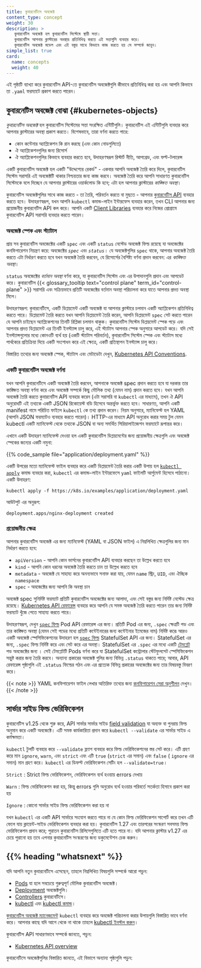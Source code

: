 ```yaml
---
title: কুবারনেটিসে অবজেক্ট
content_type: concept
weight: 30
description: >
   কুবারনেটিস অবজেক্ট হল কুবারনেটিস সিস্টেমে স্থায়ী সত্তা।
   কুবারনেটিস আপনার ক্লাস্টারের অবস্থার প্রতিনিধিত্ব করতে এই সত্তাগুলি ব্যবহার করে।
   কুবারনেটিস অবজেক্ট মডেল এবং এই বস্তুর সাথে কিভাবে কাজ করতে হয় সে সম্পর্কে জানুন।
simple_list: true
card:
  name: concepts
  weight: 40
---
```


<!-- overview -->

এই পৃষ্ঠাটি ব্যাখ্যা করে কুবারনেটিস API-তে কুবারনেটিস অবজেক্টগুলি কীভাবে প্রতিনিধিত্ব করা হয় এবং 
আপনি কিভাবে তা `.yaml` ফরম্যাটে প্রকাশ করতে পারেন।

<!-- body -->

## কুবারনেটিস অবজেক্ট বোঝা {#kubernetes-objects}

*কুবারনেটিস অবজেক্ট* হল কুবারনেটিস সিস্টেমের সত্তা সংরক্ষিত এন্টিটিগুলি। কুবারনেটিস এই 
এন্টিটিগুলি ব্যবহার করে আপনার ক্লাস্টারের অবস্থা প্রকাশ করতে। বিশেষভাবে, তারা বর্ণনা করতে পারে:

- কোন কন্টেনার অ্যাপ্লিকেশন কি রান করছে (এবং কোন নোডগুলিতে)
- ঐ অ্যাপ্লিকেশনগুলির জন্য রিসোর্স
- ঐ অ্যাপ্লিকেশনগুলির কিভাবে ব্যবহার করতে হবে, উদাহরণস্বরূপ রিস্টার্ট নীতি, আপগ্রেড, এবং ফল্ট-টলারেন্স

একটি কুবারনেটিস অবজেক্ট হল একটি "উদ্দেশ্যের রেকর্ড" - একবার আপনি অবজেক্ট তৈরি করে দিলে, 
কুবারনেটিস সিস্টেম সরাসরি এই অবজেক্টটি থাকার নিশ্চয়তার জন্য কাজ করবে। অবজেক্ট তৈরি করে 
আপনি সাধারণত কুবারনেটিস সিস্টেমকে বলে দিচ্ছেন যে আপনার ক্লাস্টারের ওয়ার্কলোড কি হবে; এটা 
হল আপনার ক্লাস্টারের *কাঙ্ক্ষিত অবস্থা*।

কুবারনেটিস অবজেক্টগুলির সাথে কাজ করতে - তা তৈরি, পরিবর্তন করতে বা মুছতে - আপনার 
[কুবারনেটিস API](/bn/docs/concepts/overview/kubernetes-api/) ব্যবহার করতে হবে। উদাহরণস্বরূপ, 
যখন আপনি `kubectl` কমান্ড-লাইন ইন্টারফেস ব্যবহার করেন, তখন CLI আপনার জন্য প্রয়োজনীয় 
কুবারনেটিস API কল করে। আপনি একটি 
[Client Libraries](/docs/reference/using-api/client-libraries/) ব্যবহার করে নিজের প্রোগ্রামে কুবারনেটিস API সরাসরি ব্যবহার করতে পারেন।

### অবজেক্ট স্পেক এবং স্ট্যাটাস

প্রায় সব কুবারনেটিস অবজেক্টের একটি `spec` এবং একটি `status` নেস্টেড অবজেক্ট ফিল্ড রয়েছে 
যা অবজেক্টের কনফিগারেশন নিয়ন্ত্রণ করে: অবজেক্টের _`spec`_ এবং _`status`_। 
যে অবজেক্টগুলির `spec` থাকে, আপনার অবজেক্ট তৈরি করতে এটা নির্ধারণ করতে হবে 
যখন অবজেক্ট তৈরি করবেন, 
যে রিসোর্সের বৈশিষ্ট্য বর্ণনা প্রদান করবেন: এর _কাঙ্ক্ষিত অবস্থা_।

`status` অবজেক্টের _বর্তমান অবস্থা_ বর্ণনা করে, যা কুবারনেটিস সিস্টেম এবং এর উপাদানগুলি 
প্রদান এবং আপডেট করে। কুবারনেটিস 
{{< glossary_tooltip text="control plane" term_id="control-plane" >}} 
সরাসরি এবং সক্রিয়ভাবে প্রতিটি অবজেক্টের 
বর্তমান অবস্থা পরিচালনা করে যাতে আপনার প্রদত্ত অবস্থা মিলে।

উদাহরণস্বরূপ: কুবারনেটিসে, একটি ডিপ্লয়মেন্ট একটি অবজেক্ট যা আপনার ক্লাস্টারে চলমান একটি 
অ্যাপ্লিকেশন প্রতিনিধিত্ব করতে পারে। ডিপ্লয়মেন্ট তৈরি করতে যখন আপনি 
ডিপ্লয়মেন্ট তৈরি করেন, আপনি ডিপ্লয়মেন্ট `spec` সেট করতে পারেন যে 
আপনি চাইছেন অ্যাপ্লিকেশনের তিনটি রিপ্লিকা চলমান থাকুক। 
কুবারনেটিস সিস্টেম ডিপ্লয়মেন্ট স্পেক পড়ে এবং আপনার প্রদত্ত ডিপ্লয়মেন্ট 
এর তিনটি ইনস্ট্যান্স চালু করে, এই স্ট্যাটাস আপনার স্পেক অনুসারে আপডেট করে। 
যদি সেই ইনস্ট্যান্সগুলোর মধ্যে কোনওটি ব্যর্থ হয় (একটি স্ট্যাটাস পরিবর্তন), 
কুবারনেটিস সিস্টেম স্পেক এবং স্ট্যাটাস মধ্যে পার্থক্যের প্রতিক্রিয়া দিয়ে একটি 
সংশোধন করে এই ক্ষেত্রে, একটি প্রতিস্থাপন ইনস্ট্যান্স চালু করে।

বিস্তারিত তথ্যের জন্য অবজেক্ট স্পেক, স্ট্যাটাস এবং মেটাডেটা দেখুন,
[Kubernetes API Conventions](https://git.k8s.io/community/contributors/devel/sig-architecture/api-conventions.md).

### একটি কুবারনেটিস অবজেক্ট বর্ণনা

যখন আপনি কুবারনেটিসে একটি অবজেক্ট তৈরি করবেন, আপনাকে অবজেক্ট spec প্রদান করতে হবে
যা দরকার তার কাঙ্ক্ষিত অবস্থা বর্ণনা করে এবং অবজেক্ট সম্পর্কে
কিছু মৌলিক তথ্য (যেমন নাম) প্রদান করতে হবে। যখন আপনি অবজেক্ট তৈরি
করতে কুবারনেটিস API ব্যবহার করেন (এটা সরাসরি বা `kubectl` এর মাধ্যমে), 
তখন ঐ API অনুরোধটি এই তথ্যকে একটি JSON রিকোয়েস্ট বডি হিসেবে অন্তর্ভুক্ত করতে হবে। 
সাধারণত, আপনি একটি manifest নামে পরিচিত ফাইলে `kubectl` কে তথ্য প্রদান করেন। নিয়ম অনুসারে, ম্যানিফেস্ট হল YAML (আপনি JSON 
ফরম্যাটও ব্যবহার করতে পারেন)। HTTP-এর মাধ্যমে API অনুরোধ করার সময় টুল যেমন kubectl একটি ম্যানিফেস্ট থেকে তথ্যকে JSON বা অন্য 
সমর্থিত সিরিয়ালাইজেশন ফরম্যাটে রূপান্তর করে।

এখানে একটি উদাহরণ ম্যানিফেস্ট দেওয়া হল একটি কুবারনেটিস ডিপ্লয়মেন্টের জন্য প্রয়োজনীয় 
ক্ষেত্রগুলি এবং অবজেক্ট স্পেকের জন্যের একটি নমুনা:

{{% code_sample file="application/deployment.yaml" %}}

একটি উপরের মতো ম্যানিফেস্ট ফাইল ব্যবহার করে একটি ডিপ্লয়মেন্ট তৈরি করার একটি উপায় হল 
[`kubectl apply`](/bn/docs/reference/generated/kubectl/kubectl-commands#apply) কমান্ড ব্যবহার 
করা, `kubectl` এর কমান্ড-লাইন ইন্টারফেসে `yaml` ফাইলটি আর্গুমেন্ট হিসেবে পাঠানো। একটি উদাহরণ:

```shell
kubectl apply -f https://k8s.io/examples/application/deployment.yaml
```

আউটপুট এর অনুরূপ:

```
deployment.apps/nginx-deployment created
```


### প্রয়োজনীয় ক্ষেত্র

আপনার কুবারনেটিস অবজেক্ট এর জন্য ম্যানিফেস্ট (YAML বা JSON ফাইল) এ নিম্নলিখিত ক্ষেত্রগুলির জন্য মান নির্ধারণ করতে হবে:

* `apiVersion` - আপনি কোন ভার্সনের কুবারনেটিস API ব্যবহার করছেন তা উল্লেখ করতে হবে
* `kind` - আপনি কোন ধরনের অবজেক্ট তৈরি করতে চান তা উল্লেখ করতে হবে
* `metadata` - অবজেক্ট যে সাহায্য করে অনন্যভাবে সনাক্ত করা যায়, যেমন `name` স্ট্রিং, `UID`, এবং ঐচ্ছিক `namespace`
* `spec` - অবজেক্টের জন্য আপনি কি অবস্থা চান

অবজেক্ট spec সুনির্দিষ্ট ফরম্যাট প্রতিটি কুবারনেটিস অবজেক্টের জন্য আলাদা, এবং
সেই বস্তুর জন্য নির্দিষ্ট নেস্টেড ক্ষেত্র রয়েছে। [Kubernetes API রেফারেন্স](/bn/docs/reference/kubernetes-api/)
ব্যবহার করে আপনি যে সমস্ত অবজেক্ট তৈরি করতে পারেন তার জন্য নির্দিষ্ট ফরম্যাট খুঁজে পেতে সাহায্য করতে পারে।

উদাহরণস্বরূপ, দেখুন [`spec` ফিল্ড](/bn/docs/reference/kubernetes-api/workload-resources/pod-v1/#PodSpec)
Pod API রেফারেন্স এর জন্য।
প্রতিটি Pod এর জন্য, `.spec` ক্ষেত্রটি পড এবং তার কাঙ্ক্ষিত অবস্থা (যেমন সেই পডের মধ্যে প্রতিটি কন্টেইনারের জন্য কন্টেইনার ইমেজের নাম) 
নির্দিষ্ট করে৷
আরও একটি অবজেক্ট স্পেসিফিকেশনের উদাহরণ হল
[`spec` ফিল্ড](/bn/docs/reference/kubernetes-api/workload-resources/stateful-set-v1/#StatefulSetSpec)
StatefulSet API এর জন্য। StatefulSet এর জন্য, `.spec` ফিল্ড নির্দিষ্ট করে এবং সেট করে
এর অবস্থা।
StatefulSet এর `.spec` এর মধ্যে একটি [টেমপ্লেট](/bn/docs/concepts/workloads/pods/#pod-templates)
পড অবজেক্টের জন্য । সেই টেমপ্লেটটি Pods বর্ণনা করে যা 
StatefulSet কন্ট্রোলার স্টেটফুলসেট স্পেসিফিকেশন সন্তুষ্ট করার জন্য তৈরি করবে।
অন্যান্য প্রকারের অবজেক্ট গুলির জন্য বিভিন্ন `.status` থাকতে পারে; আবার, API রেফারেন্স পৃষ্ঠাগুলি
এই `.status` ফিল্ডের গঠন এবং এর প্রত্যেক বিভিন্ন প্রকারের অবজেক্টের জন্য তার বিষয়বস্তু বিবরণ করে।

{{< note >}}
YAML কনফিগারেশন ফাইল লেখার অতিরিক্ত তথ্যের জন্য 
[কনফিগারেশন সেরা অনুশীলন](/bn/docs/concepts/configuration/overview/) দেখুন।
{{< /note >}}

## সার্ভার সাইড ফিল্ড ভেরিফিকেশন

কুবারনেটিস v1.25 থেকে শুরু করে, API সার্ভার সার্ভার সাইড
[field validation](/bn/docs/reference/using-api/api-concepts/#field-validation)
যা অব্যক্ত বা পুনরায় ফিল্ড অনুমান করে একটি অবজেক্টে। এটি সমস্ত কার্যকারিতা প্রদান করে
`kubectl --validate` এর সার্ভার সাইড এ কর্মক্ষমতা।

`kubectl` টুলটি ব্যবহার করে `--validate` ফ্ল্যাগ ব্যবহার করে ফিল্ড ভেরিফিকেশনের স্তর সেট করে। এটি গ্রহণ করে
মান `ignore`, `warn`, এবং `strict` এবং এটি `true` (`strict` এর সমান)
এবং `false` ( `ignore` এর সমান) মান গ্রহণ করে। `kubectl` এর ডিফল্ট ভেরিফিকেশন সেটিং হল `--validate=true`।

`Strict`
: Strict ফিল্ড ভেরিফিকেশন, ভেরিফিকেশন ব্যর্থ হওয়ায় errors দেখায়

`Warn`
: ফিল্ড ভেরিফিকেশন করা হয়, কিন্তু errors গুলি অনুরোধ ব্যর্থ হওয়ার পরিবর্তে সতর্কতা হিসাবে প্রকাশ করা হয়

`Ignore`
: কোনো সার্ভার সাইড ফিল্ড ভেরিফিকেশন করা হয় না

যখন `kubectl` এর একটি API সার্ভারে সংযোগ করতে পারে না যে কোন ফিল্ড ভেরিফিকেশন সাপোর্ট করে তখন এটি ফেলে যায়
ক্লায়েন্ট-সাইড ভেরিফিকেশন ব্যবহার করা হয়। কুবারনেটিস 1.27 এবং তারপরের সংস্করণ সবসময় ফিল্ড ভেরিফিকেশন প্রদান করে;
পুরাতন কুবারনেটিস রিলিসেগুলিতে এটি হতে পারে না। যদি আপনার ক্লাস্টার v1.27 এর চেয়ে পুরানো হয় তবে এপনার কুবারনেটিস
সংস্করণের জন্য ডকুমেন্টেশন চেক করুন।

## {{% heading "whatsnext" %}}

যদি আপনি নতুন কুবারনেটিসে এসেছেন, তাহলে নিম্নলিখিত বিষয়গুলি সম্পর্কে আরো পড়ুন:

* [Pods](/bn/docs/concepts/workloads/pods/) যা হলে সবচেয়ে গুরুত্বপূর্ণ মৌলিক কুবারনেটিস অবজেক্ট।
* [Deployment](/bn/docs/concepts/workloads/controllers/deployment/) অবজেক্টগুলি।
* [Controllers](/bn/docs/concepts/architecture/controller/) কুবারনেটিসে।
* [kubectl](/bn/docs/reference/kubectl/) এবং [kubectl কমান্ড](/bn/docs/reference/generated/kubectl/kubectl-commands)।

[কুবারনেটিস অবজেক্ট ম্যানেজমেন্ট](/bn/docs/concepts/overview/working-with-objects/object-management/)
`kubectl` ব্যবহার করে অবজেক্ট পরিচালনা করার উপায়গুলি বিস্তারিত ভাবে বর্ণনা করে।
আপনার কাছে যদি আগে থেকে না থাকে তাহলে [kubectl ইনস্টল করুন](/bn/docs/tasks/tools/#kubectl)।

কুবারনেটিস API সাধারণভাবে সম্পর্কে জানতে, পড়ুন:

* [Kubernetes API overview](/bn/docs/reference/using-api/)

কুবারনেটিসে অবজেক্টগুলির বিস্তারিত জানতে, এই বিভাগে অন্যান্য পৃষ্ঠাগুলি পড়ুন:
<!-- Docsy automatically includes a list of pages in the section -->

